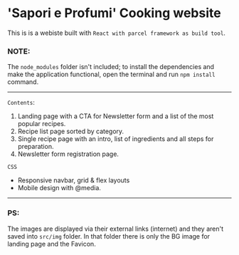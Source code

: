 # 'Sapori e Profumi' Cooking website

This is is a webiste built with `React with parcel framework as build tool`.

### NOTE:
The `node_modules` folder isn't included; to install the dependencies and make the application functional, open the terminal and run `npm install` command. 

---
`Contents`:
1. Landing page with a CTA for Newsletter form and a list of the most popular recipes.
2. Recipe list page sorted by category.
3. Single recipe page with an intro, list of ingredients and all steps for preparation. 
4. Newsletter form registration page. 

`CSS`
- Responsive navbar, grid & flex layouts
- Mobile design with @media.

---
### PS:
The images are displayed via their external links (internet) and they aren't saved into `src/img` folder. In that folder there is only the BG image for landing page and the Favicon.
